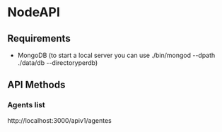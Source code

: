 # NodeAPI

## Requirements

* MongoDB (to start a local server you can use ./bin/mongod --dpath ./data/db --directoryperdb)

## API Methods

### Agents list

http://localhost:3000/apiv1/agentes


